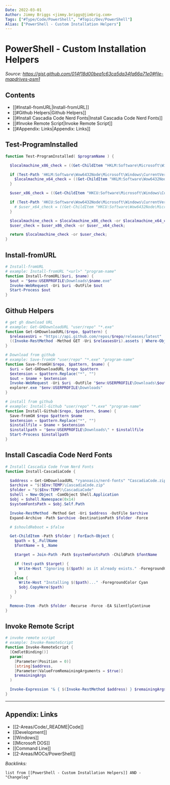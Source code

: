 ```yaml
---
Date: 2022-03-01
Author: Jimmy Briggs <jimmy.briggs@jimbrig.com>
Tags: ["#Type/Code/PowerShell", "#Topic/Dev/PowerShell"]
Alias: ["PowerShell - Custom Installation Helpers"]
---
```


# PowerShell - Custom Installation Helpers

*Source: https://gist.github.com/014f18d00bea1c63ca5da34fa66a71e0#file-mapdrives-psm1*

## Contents

- [[#Install-fromURL|Install-fromURL]]
- [[#Github Helpers|Github Helpers]]
- [[#Install Cascadia Code Nerd Fonts|Install Cascadia Code Nerd Fonts]]
- [[#Invoke Remote Script|Invoke Remote Script]]
- [[#Appendix: Links|Appendix: Links]]


## Test-ProgramInstalled

```powershell
function Test-ProgramInstalled( $programName ) {

  $localmachine_x86_check = ((Get-ChildItem "HKLM:Software\Microsoft\Windows\CurrentVersion\Uninstall") | Where-Object { $_.GetValue('DisplayName') -like "*$programName*" } ).Length -gt 0;

  if (Test-Path 'HKLM:Software\Wow6432Node\Microsoft\Windows\CurrentVersion\Uninstall') {
    $localmachine_x64_check = ((Get-ChildItem "HKLM:Software\Wow6432Node\Microsoft\Windows\CurrentVersion\Uninstall") | Where-Object { $_.GetValue('DisplayName') -like "*$programName*" } ).Length -gt 0;
  }

  $user_x86_check = ((Get-ChildItem "HKCU:Software\Microsoft\Windows\CurrentVersion\Uninstall") | Where-Object { $_.GetValue('DisplayName') -like "*$programName*" } ).Length -gt 0;

  if (Test-Path 'HKCU:Software\Wow6432Node\Microsoft\Windows\CurrentVersion\Uninstall') {
    # $user_x64_check = ((Get-ChildItem "HKCU:Software\Wow6432Node\Microsoft\Windows\CurrentVersion\Uninstall") | Where-Object { $_.GetValue('DisplayName') -like "*$programName*" } ).Length -gt 0;
  }

  $localmachine_check = $localmachine_x86_check -or $localmachine_x64_check;
  $user_check = $user_x86_check -or $user__x64_check;

  return $localmachine_check -or $user_check;
}

```

## Install-fromURL 

```powershell
# Install-fromURL
# example: Install-fromURL "<url>" "program-name"
function Install-fromURL($uri, $name) {
  $out = "$env:USERPROFILE\Downloads\$name.exe"
  Invoke-WebRequest -Uri $uri -OutFile $out
  Start-Process $out
}
```

## Github Helpers

```powershell
# get gh download URL
# example: Get-GHDownloadURL "user/repo" "*.exe"
function Get-GHDownloadURL($repo, $pattern) {
  $releasesUri = "https://api.github.com/repos/$repo/releases/latest"
  ((Invoke-RestMethod -Method GET -Uri $releasesUri).assets | Where-Object name -like $pattern ).browser_download_url
}

# Download from github
# example: Save-fromGH "user/repo" "*.exe" "program-name"
function Save-fromGH($repo, $pattern, $name) {
  $uri = Get-GHDownloadURL $repo $pattern
  $extension = $pattern.Replace("*", "")
  $out = $name + $extension
  Invoke-WebRequest -Uri $uri -OutFile "$env:USERPROFILE\Downloads\$out"
  explorer.exe "$env:USERPROFILE\Downloads"
}

# install from github
# example: Install-Github "user/repo" "*.exe" "program-name"
function Install-Github($repo, $pattern, $name) {
  Save-fromGH $repo $pattern $name
  $extension = $pattern.Replace("*", "")
  $installfile = $name + $extension
  $installpath = "$env:USERPROFILE\Downloads\" + $installfile
  Start-Process $installpath
}

```

## Install Cascadia Code Nerd Fonts

```powershell
# Install Cascadia Code from Nerd Fonts
function Install-CascadiaCode {

  $address = Get-GHDownloadURL "ryanoasis/nerd-fonts" "CascadiaCode.zip"
  $archive = "$($Env:TEMP)\CascadiaCode.zip"
  $folder = "$($Env:TEMP)\CascadiaCode"
  $shell = New-Object -ComObject Shell.Application
  $obj = $shell.Namespace(0x14)
  $systemFontsPath = $obj.Self.Path

  Invoke-RestMethod -Method Get -Uri $address -OutFile $archive
  Expand-Archive -Path $archive -DestinationPath $folder -Force

  # $shouldReboot = $false

  Get-ChildItem -Path $folder | ForEach-Object {
    $path = $_.FullName
    $fontName = $_.Name

    $target = Join-Path -Path $systemFontsPath -ChildPath $fontName

    if (test-path $target) {
      Write-Host "Ignoring $($path) as it already exists." -ForegroundColor Magenta
    }
    else {
      Write-Host "Installing $($path)..." -ForegroundColor Cyan
      $obj.CopyHere($path)
    }
  }

  Remove-Item -Path $folder -Recurse -Force -EA SilentlyContinue
}

```

## Invoke Remote Script

```powershell
# invoke remote script
# example: Invoke-RemoteScript
Function Invoke-RemoteScript {
  [CmdletBinding()]
  param(
    [Parameter(Position = 0)]
    [string]$address,
    [Parameter(ValueFromRemainingArguments = $true)]
    $remainingArgs
  )

  Invoke-Expression "& { $(Invoke-RestMethod $address) } $remainingArgs"
}
```

***

## Appendix: Links

- [[2-Areas/Code/_README|Code]]
- [[Development]]
- [[Windows]]
- [[Microsoft DOS]]
- [[Command Line]]
- [[2-Areas/MOCs/PowerShell]]

*Backlinks:*

```dataview
list from [[PowerShell - Custom Installation Helpers]] AND -"Changelog"
```